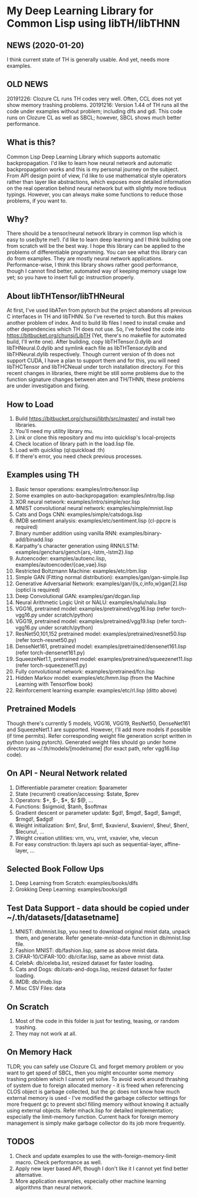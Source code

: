 # My Deep Learning Library for Common Lisp using libTH/libTHNN

## NEWS (2020-01-20)
  I think current state of TH is generally usable. And yet, needs more examples.

## OLD NEWS
  20191226: Clozure CL runs TH codes very well. Often, CCL does not yet show memory trashing problems.
  20191216: Version 1.44 of TH runs all the code under examples without problem; including dlfs and gdl.
  This code runs on Clozure CL as well as SBCL; however, SBCL shows much better performance.

## What is this?
  Common Lisp Deep Learning Library which supports automatic backpropagation. I'd like to learn how
  neural network and automatic backpropagation works and this is my personal journey on the subject.
  From API design point of view, I'd like to use mathematical style operators rather than layer like
  abstractions, which exposes more detailed information on the real operation behind neural network
  but with slightly more tedious typings. However, you can always make some functions to reduce those
  problems, if you want to.

## Why?
  There should be a tensor/neural network library in common lisp which is easy to use(byte me!).
  I'd like to learn deep learning and I think building one from scratch will be the best way.
  I hope this library can be applied to the problems of differentiable programming. You can see
  what this library can do from examples. They are mostly neural network applications.
  Performance-wise, I think this library shows rather good performance, though I cannot find better,
  automated way of keeping memory usage low yet; so you have to insert full gc instruction properly.

## About libTHTensor/libTHNeural
  At first, I've used libATen from pytorch but the project abandons all previous C interfaces in TH
  and libTHNN. So I've reverted to torch. But this makes another problem of index. And to build lib
  files I need to install cmake and other dependencies which TH does not use. So, I've forked the
  code into https://bitbucket.org/chunsj/LibTH (Yet, there's no makefile for automated build, I'll
  write one). After building, copy libTHTensor.0.dylib and libTHNeural.0.dylib and symlink each file
  as libTHTensor.dylib and libTHNeural.dylib respectively.
  Though current version of th does not support CUDA, I have a plan to support them and for this, you
  will need libTHCTensor and libTHCNeual under torch installation directory.
  For this recent changes in libraries, there might be still some problems due to the function
  signature changes between aten and TH/THNN, these problems are under investigation and fixing.

## How to Load
  1. Build https://bitbucket.org/chunsj/libth/src/master/ and install two libraries.
  2. You'll need my utility library mu.
  3. Link or clone this repository and mu into quicklisp's local-projects
  4. Check location of library path in the load.lisp file.
  5. Load with quicklisp (ql:quickload :th)
  6. If there's error, you need check previous processes.

## Examples using TH
  1. Basic tensor operations: examples/intro/tensor.lisp
  2. Some examples on auto-backpropagation: examples/intro/bp.lisp
  3. XOR neural network: examples/intro/simple/xor.lisp
  4. MNIST convolutional neural network: examples/simple/mnist.lisp
  5. Cats and Dogs CNN: examples/simple/catsdogs.lisp
  6. IMDB sentiment analysis: examples/etc/sentiment.lisp (cl-ppcre is required)
  7. Binary number addition using vanilla RNN: examples/binary-add/binadd.lisp
  8. Karpathy's character generation using RNN/LSTM: examples/genchars/gench{ars,-lstm,-lstm2}.lisp
  9. Autoencoder: examples/autoenc.lisp, examples/autoencoder/{cae,vae}.lisp
  10. Restricted Boltzmann Machine: examples/etc/rbm.lisp
  11. Simple GAN (Fitting normal distribution): examples/gan/gan-simple.lisp
  12. Generative Adversarial Network: examples/gan/{ls,c,info,w}gan[2].lisp (opticl is required)
  13. Deep Convolutional GAN: examples/gan/dcgan.lisp
  14. Neural Arithmetic Logic Unit or NALU: examples/nalu/nalu.lisp
  15. VGG16, pretrained model: examples/pretrained/vgg16.lisp
                               (refer torch-vgg16.py under scratch/python)
  16. VGG19, pretrained model: examples/pretrained/vgg19.lisp
                               (refer torch-vgg16.py under scratch/python)
  17. ResNet50,101,152 pretrained model: examples/pretrained/resnet50.lisp (refer torch-resnet50.py)
  18. DenseNet161, pretrained model: examples/pretrained/densenet161.lisp (refer torch-densenet161.py)
  19. SqueezeNet1.1, pretrained model: examples/pretrained/squeezenet11.lisp
                                       (refer torch-squeezenet11.py)
  20. Fully convolutional network: examples/pretrained/fcn.lisp
  21. Hidden Markov model: examples/etc/hmm.lisp (from the Machine Learning with Tensorflow book)
  22. Reinforcement learning example: examples/etc/rl.lisp (ditto above)

## Pretrained Models
  Though there's currently 5 models, VGG16, VGG19, ResNet50, DenseNet161 and SqueezeNet1.1 are
  supported. However, I'll add more models if possible (if time permits). Refer corresponding
  weight file generation script written in python (using pytorch). Generated weight files should
  go under home directory as ~/.th/models/[modelname] (for exact path, refer vgg16.lisp code).

## On API - Neural Network related
  1. Differentiable parameter creation: $parameter
  2. State (recurrent) creation/accessing: $state, $prev
  3. Operators: $+, $-, $*, $/ $@, ...
  4. Functions: $sigmoid, $tanh, $softmax
  5. Gradient descent or parameter update: $gd!, $mgd!, $agd!, $amgd!, $rmgd!, $adgd!
  6. Weight initialization: $rn!, $ru!, $rnt!, $xavieru!, $xaviern!, $heu!, $hen!, $lecunu!, ...
  7. Weight creation utilities: vrn, vru, vrnt, vxavier, vhe, vlecun
  8. For easy construction: th.layers api such as sequential-layer, affine-layer, ...

## Selected Book Follow Ups
  1. Deep Learning from Scratch: examples/books/dlfs
  2. Grokking Deep Learning: examples/books/gdl

## Test Data Support - data should be copied under ~/.th/datasets/[datasetname]
  1. MNIST: db/mnist.lisp, you need to download original mnist data, unpack them, and generate.
            Refer generate-mnist-data function in db/mnist.lisp file.
  2. Fashion MNIST: db/fashion.lisp, same as above mnist data.
  3. CIFAR-10/CIFAR-100: db/cifar.lisp, same as above mnist data.
  4. CelebA: db/celeba.list, resized dataset for faster loading.
  5. Cats and Dogs: db/cats-and-dogs.lisp, resized dataset for faster loading.
  6. IMDB: db/imdb.lisp
  7. Misc CSV Files: data

## On Scratch
  1. Most of the code in this folder is just for testing, teasing, or random trashing.
  2. They may not work at all.

## On Memory Hack
  TLDR; you can safely use Clozure CL and forget memory problem or you want to get speed of
  SBCL, then you might encounter some memory trashing problem which I cannot yet solve.
  To avoid work around thrashing of system due to foreign allocated memory - it is freed when
  referencing CLOS object is garbage collected, but the gc does not know how much external
  memory is used - I've modified the garbage collector settings for more frequent gc to prevent
  sbcl filling memory without knowing it actually using external objects. Refer mhack.lisp for
  detailed implementation; especially the limit-memory function.
  Current hack for foreign memory management is simply make garbage collector do its job more
  frequently.

## TODOS
  1. Check and update examples to use the with-foreign-memory-limit macro. Check performance as well.
  2. Apply new layer based API, though I don't like it I cannot yet find better alternative.
  3. More application examples, especially other machine learning algorithms than neural network.
